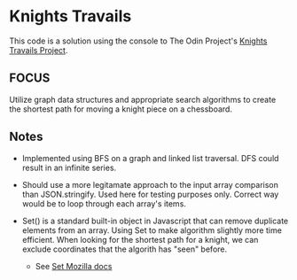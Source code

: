 # Knights Travails

This code is a solution using the console to The Odin Project's <a href="https://www.theodinproject.com/lessons/javascript-knights-travails">Knights Travails Project</a>.

## FOCUS

Utilize graph data structures and appropriate search algorithms to create the shortest path for moving a knight piece on a chessboard.

## Notes

- Implemented using BFS on a graph and linked list traversal. DFS could result in an infinite series.

- Should use a more legitamate approach to the input array comparison than JSON.stringify. Used here for testing purposes only. Correct way would be to loop through each array's items.

- Set() is a standard built-in object in Javascript that can remove duplicate elements from an array. Using Set to make algorithm slightly more time efficient. When looking for the shortest path for a knight, we can exclude coordinates that the algorith has "seen" before.
  - See <a href="https://developer.mozilla.org/en-US/docs/Web/JavaScript/Reference/Global_Objects/Set#remove_duplicate_elements_from_the_array"> Set Mozilla docs</a>
